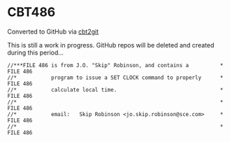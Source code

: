 # CBT486
Converted to GitHub via [cbt2git](https://github.com/wizardofzos/cbt2git)

This is still a work in progress. GitHub repos will be deleted and created during this period...

```
//***FILE 486 is from J.O. "Skip" Robinson, and contains a          *   FILE 486
//*           program to issue a SET CLOCK command to properly      *   FILE 486
//*           calculate local time.                                 *   FILE 486
//*                                                                 *   FILE 486
//*           email:   Skip Robinson <jo.skip.robinson@sce.com>     *   FILE 486
//*                                                                 *   FILE 486
```
